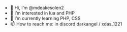 - 👋 Hi, I’m @mdeakesolen2
- 👀 I’m interested in lua and PHP
- 🌱 I’m currently learning PHP, CSS
- 📫 How to reach me: in discord darkangel / xdas_1221

<!---
mdeakesolen2/mdeakesolen2 is a ✨ special ✨ repository because its `README.md` (this file) appears on your GitHub profile.
You can click the Preview link to take a look at your changes.
--->
